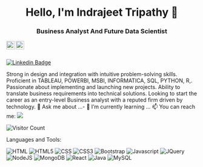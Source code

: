 <h1 align = "center">Hello, I'm Indrajeet Tripathy 👋</h1>
<h3 align = "center">Business Analyst And Future Data Scientist</h3>

<a href="https://www.linkedin.com/in/indrajeet-tripathy/">
  <img align="left" alt="Indrajeet Linkdein" width="22px" src="https://cdn.jsdelivr.net/npm/simple-icons@v3/icons/linkedin.svg" />
</a>
<a href="https://github.com/indrajeettripathy">
  <img align="left" alt="Indrajeet Github" width="22px" src="https://cdn.jsdelivr.net/npm/simple-icons@v3/icons/github.svg" />
</a>


<br/>
<br/>



[![Linkedin Badge](https://img.shields.io/badge/-Indrajeet-blue?style=flat-square&logo=Linkedin&logoColor=white&link=https://www.linkedin.com/in/indrajeet-tripathy/)](https://www.linkedin.com/in/indrajeet-tripathy/)

Strong in design and integration with intuitive problem-solving skills. Proficient in TABLEAU, POWERBI, MSBI, INFORMATICA, SQL, PYTHON, R,. Passionate about implementing and launching new projects. Ability to translate business requirements into technical solutions. Looking to start the career as an entry-level Business analyst with a reputed firm driven by technology.
💬 Ask me about ...- 🌱 I’m currently learning ...
📫 You can reach me:  <a href="mailto:indrajeettripathy@gmail.com"><img src="https://img.shields.io/badge/gmail-%23DD0031.svg?&style=flat-square&logo=gmail&logoColor=white"/></a>



![Visitor Count](https://profile-counter.glitch.me/indrajeettripathy/count.svg)

Languages and Tools:


<img alt="HTML" src="https://img.shields.io/badge/html-%23E34F26.svg?style=flat-square&logo=html&logoColor=white"/> <img alt="HTML5" src="https://img.shields.io/badge/html5-%23E34F26.svg?style=flat-square&logo=html5&logoColor=white"/> <img alt="CSS" src="https://img.shields.io/badge/css-%231572B6.svg?style=flat-square&logo=css&logoColor=white"/> <img alt="CSS3" src="https://img.shields.io/badge/css3-%231572B6.svg?style=flat-square&logo=css3&logoColor=white"/> <img alt="Bootstrap" src="https://img.shields.io/badge/bootstrap-%23563D7C.svg?style=flat-square&logo=bootstrap&logoColor=white"/> <img alt="Javascript" src="https://img.shields.io/badge/Javascript-%23ED8B00.svg?style=flat-square&logo=Javascript&logoColor=white"/> <img alt="JQuery" src="https://img.shields.io/badge/JQuery-%23ED8B00.svg?style=flat-square&logo=JQuery&logoColor=white"/> <img alt="NodeJS" src="https://img.shields.io/badge/node.js-%2343853D.svg?style=flat-square&logo=node-dot-js&logoColor=white"/> <img alt="MongoDB" src ="https://img.shields.io/badge/MongoDB-%234ea94b.svg?style=flat-square&logo=mongodb&logoColor=white"/> <img alt="React" src="https://img.shields.io/badge/react-%2320232a.svg?style=flat-square&logo=react&logoColor=%2361DAFB"/> <img alt="Java" src="https://img.shields.io/badge/Java-%23ED8B00.svg?style=flat-square&logo=Java&logoColor=white"/> <img alt="MySQL" src="https://img.shields.io/badge/mysql-%2300f.svg?style=flat-square&logo=mysql&logoColor=white"/> 

<!--
**Aakashdeveloper/Aakashdeveloper** is a ✨ _special_ ✨ repository because its `README.md` (this file) appears on your GitHub profile.

Here are some ideas to get you started:

- 🔭 I’m currently working on ...
- 🌱 I’m currently learning ...
- 👯 I’m looking to collaborate on ...
- 🤔 I’m looking for help with ...
- 💬 Ask me about ...
- 📫 How to reach me: ...
- 😄 Pronouns: ...
- ⚡ Fun fact: .....

--
